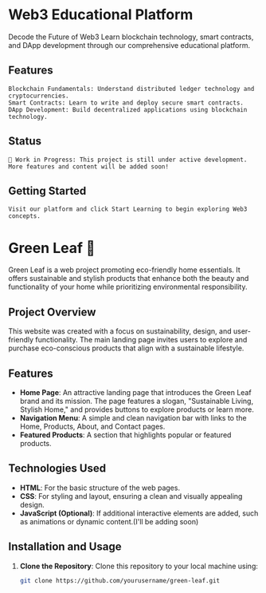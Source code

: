 # Web3 Educational Platform
 Decode the Future of Web3
 Learn blockchain technology, smart contracts, and DApp development through our comprehensive educational platform.

## Features
	Blockchain Fundamentals: Understand distributed ledger technology and cryptocurrencies.
	Smart Contracts: Learn to write and deploy secure smart contracts.
	DApp Development: Build decentralized applications using blockchain technology.
## Status
	🚧 Work in Progress: This project is still under active development. More features and content will be added soon!

## Getting Started
	Visit our platform and click Start Learning to begin exploring Web3 concepts.
 
# Green Leaf 🌿

Green Leaf is a web project promoting eco-friendly home essentials. It offers sustainable and stylish products that enhance both the beauty and functionality of your home while prioritizing environmental responsibility.

## Project Overview

This website was created with a focus on sustainability, design, and user-friendly functionality. The main landing page invites users to explore and purchase eco-conscious products that align with a sustainable lifestyle.

## Features

- **Home Page**: An attractive landing page that introduces the Green Leaf brand and its mission. The page features a slogan, "Sustainable Living, Stylish Home," and provides buttons to explore products or learn more.
- **Navigation Menu**: A simple and clean navigation bar with links to the Home, Products, About, and Contact pages.
- **Featured Products**: A section that highlights popular or featured products.

## Technologies Used

- **HTML**: For the basic structure of the web pages.
- **CSS**: For styling and layout, ensuring a clean and visually appealing design.
- **JavaScript (Optional)**: If additional interactive elements are added, such as animations or dynamic content.(I'll be adding soon)

## Installation and Usage

1. **Clone the Repository**: Clone this repository to your local machine using:
   ```bash
   git clone https://github.com/yourusername/green-leaf.git

